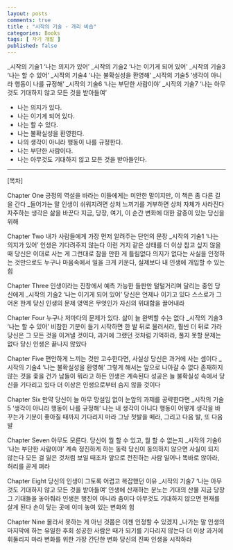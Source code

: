 ```yaml
---
layout: posts
comments: true
title : "시작의 기술 - 개리 비숍"
categories: Books
tags: [ 자기 개발 ]
published: false
---
```


_시작의 기술1 ‘나는 의지가 있어’
_시작의 기술2 ‘나는 이기게 되어 있어’
_시작의 기술3 ‘나는 할 수 있어’
_시작의 기술4 ‘나는 불확실성을 환영해’
_시작의 기술5 ‘생각이 아니라 행동이 나를 규정해’
_시작의 기술6 ‘나는 부단한 사람이야’
_시작의 기술7 ‘나는 아무것도 기대하지 않고 모든 것을 받아들여’

- 나는 의지가 있다.
- 나는 이기게 되어 있다.
- 나는 할 수 있다.
- 나는 불확실성을 환영한다.
- 나의 생각이 아니라 행동이 나를 규정한다.
- 나는 부단한 사람이다.
- 나는 아무것도 기대하지 않고 모든 것을 받아들인다.

---

[목차]

Chapter One
긍정의 역설을 바라는 이들에게는 미안한 말이지만,
이 책은 좀 다른 길을 간다 _들어가는 말
인생이 쉬워지려면
상처 느끼기를 거부하면 상처 자체가 사라진다
자주하는 생각은 삶을 바꾼다
지금, 당장, 여기, 이 순간
변화에 대한 갈증이 있는 당신을 위해

Chapter Two
내가 사람들에게 가장 먼저 알려주는 단언의 문장
_시작의 기술1 ‘나는 의지가 있어’
인생은 기다려주지 않는다
이런 거지 같은 상태를 더 이상 참고 싶지 않을 때
당신은 이대로 사는 게 그런대로 참을 만한 게 틀림없다
의지가 없다는 사실을 인정하는 것만으로도
누구나 마음속에서 일을 크게 키운다, 실제보다
내 인생에 개입할 수 있는 힘

Chapter Three
인생이라는 진창에서 예측 가능한 들판만 털털거리며
달리는 중인 당신에게
_시작의 기술2 ‘나는 이기게 되어 있어’
당신은 언제나 이기고 있다
스스로가 그어온 한계
당신 인생의 문제 영역은 무엇인가
자신의 위대함을 끌어내라

Chapter Four
누구나 저마다의 문제가 있다. 삶이 늘 완벽할 수는 없다
_시작의 기술3 ‘나는 할 수 있어’
비참한 기분이 들기 시작하면 한 발 뒤로 물러서라, 훨씬 더 뒤로 가라
당신은 그 모든 것을 이겨낼 것이다, 과거에 그랬던 것처럼
기억하라, 풀지 못할 문제는 없다
당신 인생은 끝나지 않았다

Chapter Five
편안하게 느끼는 것만 고수한다면, 사실상 당신은 과거에 사는 셈이다
_시작의 기술4 ‘나는 불확실성을 환영해’
그렇게 해서는 앞으로 나아갈 수 없다
존재하지 않는 것을 좇을 건가
남들이 뭐라고 하든 인생은 계속된다
성공은 늘 불확실성 속에서 당신을 기다리고 있다
더 이상은 인생으로부터 숨지 않을 것이다

Chapter Six
만약 당신이 늘 아무 망설임 없이 눈앞의 과제를 공략한다면
_시작의 기술5 ‘생각이 아니라 행동이 나를 규정해’
나는 내 생각이 아니다
행동이 어떻게 생각을 바꾸는가
기분이 좋아질 때까지 기다리지 마라
그냥 첫발을 떼라, 그리고 다음 발, 또 다음 발

Chapter Seven
아무도 모른다. 당신이 뭘 할 수 있고, 뭘 할 수 없는지
_시작의 기술6 ‘나는 부단한 사람이야’
계속 정진하게 하는 동력
당신이 동의하지 않으면 사실이 되지 않는다
모든 걸 잃은 것처럼 보일 때조차 앞으로 전진하는 사람
일어나 똑바로 앉아라, 허리를 곧게 펴라

Chapter Eight
당신의 인생이 그토록 어렵고 복잡했던 이유
_시작의 기술7 ‘나는 아무것도 기대하지 않고 모든 것을 받아들여’
인생에 산재하는 분노는 기대의 산물
지금 당장 그 기대들을 놓아줘라
인생은 행진이 아니라 춤이다
아무것도 기대하지 않으면 현재를 살게 된다
손이 닿는 곳에 이미 놓여 있는 변화의 힘

Chapter Nine
몰라서 못하는 게 아닌 것쯤은 이젠 인정할 수 있겠지
_나가는 말
인생의 마지막에 하는 유일한 후회
성공한 사람은 때가 되기를 기다리지 않는다
더 이상 과거에 휘둘리지 마라
변화를 위한 가장 간단한 변화
당신의 진짜 인생을 시작하라

